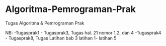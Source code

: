 # Algoritma-Pemrograman-Prak
Tugas Algoritma &amp; Pemrograman Prak

NB: 
-Tugasprak1 - Tugasprak3, Tugas hal. 21 nomor 1,2, dan 4
-Tugasprak4 - Tugasprak8, Tugas Latihan bab 3 latihan 1- latihan 5
